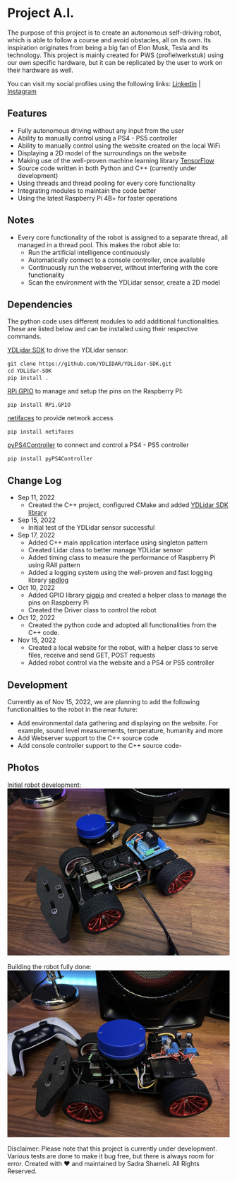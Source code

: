 # Project A.I.

The purpose of this project is to create an autonomous self-driving robot, which is able to follow a course and avoid obstacles, all on its own. 
Its inspiration originates from being a big fan of Elon Musk, Tesla and its technology. 
This project is mainly created for PWS (profielwerkstuk) using our own specific hardware, but it can be replicated by the user to work on their hardware as well.

You can visit my social profiles using the following links: 
[Linkedin](https://www.linkedin.com/in/sadra-shameli-35844b1b3) | [Instagram](https://www.instagram.com/sadra_shml/)

## Features

- Fully autonomous driving without any input from the user
- Ability to manually control using a PS4 - PS5 controller
- Ability to manually control using the website created on the local WiFi
- Displaying a 2D model of the surroundings on the website 
- Making use of the well-proven machine learning library [TensorFlow](https://github.com/tensorflow/tensorflow)
- Source code written in both Python and C++ (currently under development)
- Using threads and thread pooling for every core functionality
- Integrating modules to maintain the code better
- Using the latest Raspberry Pi 4B+ for faster operations

## Notes

- Every core functionality of the robot is assigned to a separate thread, all managed in a thread pool. This makes the robot able to:
    - Run the artificial intelligence continuously
    - Automatically connect to a console controller, once available
    - Continuously run the webserver, without interfering with the core functionality
    - Scan the environment with the YDLidar sensor, create a 2D model

## Dependencies
The python code uses different modules to add additional functionalities. These are listed below and can be installed using their respective commands.

[YDLidar SDK](https://github.com/YDLIDAR/YDLidar-SDK) to drive the YDLidar sensor:
```
git clone https://github.com/YDLIDAR/YDLidar-SDK.git
cd YDLidar-SDK
pip install .
```

[RPi GPIO](https://pypi.org/project/RPi.GPIO) to manage and setup the pins on the Raspberry PI:
```
pip install RPi.GPIO
```

[netifaces](https://pypi.org/project/netifaces/) to provide network access
```
pip install netifaces
```

[pyPS4Controller](https://pypi.org/project/pyPS4Controller) to connect and control a PS4 - PS5 controller
```
pip install pyPS4Controller
```

## Change Log

- Sep 11, 2022
    - Created the C++ project, configured CMake and added [YDLidar SDK library](https://github.com/YDLIDAR/YDLidar-SDK)
- Sep 15, 2022
    - Initial test of the YDLidar sensor successful
- Sep 17, 2022
    - Added C++ main application interface using singleton pattern
    - Created Lidar class to better manage YDLidar sensor
    - Added timing class to measure the performance of Raspberry Pi using RAII pattern
    - Added a logging system using the well-proven and fast logging library [spdlog](https://github.com/gabime/spdlog)
- Oct 10, 2022
    - Added GPIO library [pigpio](https://github.com/joan2937/pigpio) and created a helper class to manage the pins on Raspberry Pi
    - Created the Driver class to control the robot 
- Oct 12, 2022
    - Created the python code and adopted all functionalities from the C++ code. 
- Nov 15, 2022
    - Created a local website for the robot, with a helper class to serve files, receive and send GET, POST requests
    - Added robot control via the website and a PS4 or PS5 controller

## Development

Currently as of Nov 15, 2022, we are planning to add the following functionalities to the robot in the near future:

- Add environmental data gathering and displaying on the website. For example, sound level measurements, temperature, humanity and more
- Add Webserver support to the C++ source code
- Add console controller support to the C++ source code- 

## Photos

Initial robot development:
![ProjectAI](Documentation/Pictures/IMG_2087.jpg "ProjectAI")

Building the robot fully done:
![ProjectAI](Documentation/Pictures/IMG_3824.jpg "ProjectAI")


Disclaimer: Please note that this project is currently under development. Various tests are done to make it bug free, but there is always room for error.
Created with ♥ and maintained by Sadra Shameli. All Rights Reserved.